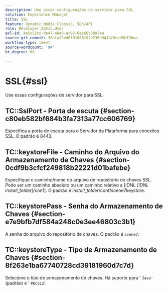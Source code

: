 ```yaml
---
description: Use essas configurações de servidor para SSL.
solution: Experience Manager
title: SSL
feature: Dynamic Media Classic, SDK/API
role: Developer,Admin,User
exl-id: 4a5c52cc-de47-48e0-ac92-6ee66a58a7ea
source-git-commit: 38afaf2ed0f01868f02e236e941b23eed5b790aa
workflow-type: tm+mt
source-wordcount: '94'
ht-degree: 0%

---
```


# SSL{#ssl}

Use essas configurações de servidor para SSL.

## TC::SslPort - Porta de escuta {#section-c80eb582bf684b3fa7313a77cc606769}

Especifica a porta de escuta para o Servidor da Plataforma para conexões SSL. O padrão é 8443.

## TC::keystoreFile - Caminho do Arquivo do Armazenamento de Chaves {#section-0cdf9b3cfcf249818b22221d01bafebe}

Especifique o caminho/nome do arquivo de repositório de chaves SSL. Pode ser um caminho absoluto ou um caminho relativo a [!DNL *[!DNL install_folder]*/conf]. O padrão é *install_folder*/conf/scene7keystore.

## TC::keystorePass - Senha do Armazenamento de Chaves {#section-e7e9bfb7df584a248c0e3ee46803c3b1}

A senha do arquivo do repositório de chaves. O padrão é `scene7`.

## TC::keystoreType - Tipo de Armazenamento de Chaves {#section-8f263e1ba67740728cd39181960d7c7d}

Selecione o tipo de armazenamento de chaves. Há suporte para &#39; `Java'` (padrão) e &#39; `PKCS12`&#39;.

